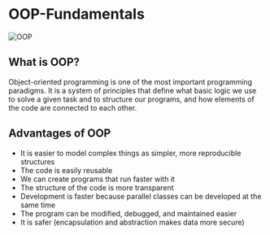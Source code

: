 # OOP-Fundamentals
![OOP](https://yandex.com.tr/gorsel/search?from=tabbar&text=OOP&pos=5&img_url=http%3A%2F%2Fedukite.org%2Fwp-content%2Fuploads%2F2018%2F04%2FObject-Oriented-Programming-with-Java-I.jpg&rpt=simage&lr=115691)
## What is OOP?
Object-oriented programming is one of the most important programming paradigms. It is a system of principles that define what basic logic we use to solve a given task and to structure our programs, and how elements of the code are connected to each other.

## Advantages of OOP
* It is easier to model complex things as simpler, more reproducible structures
* The code is easily reusable
* We can create programs that run faster with it
* The structure of the code is more transparent
* Development is faster because parallel classes can be developed at the same time
* The program can be modified, debugged, and maintained easier
* It is safer (encapsulation and abstraction makes data more secure) 
